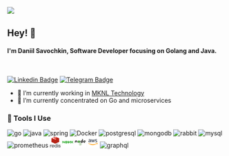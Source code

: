 ![](https://github.com/halfrost/halfrost/blob/master/icons/header_.png)

## Hey! 👋

####  I'm Daniil Savochkin, Software Developer focusing on Golang and Java.
<br />

[![Linkedin Badge](https://img.shields.io/badge/-Linkedin-blue?style=plastic&logo=Linkedin&logoColor=white&link=https://www.linkedin.com/in/daniil-savochkin-614067258/)](https://www.linkedin.com/in/daniil-savochkin-614067258/)
[![Telegram Badge](https://img.shields.io/badge/-Telegram-blue?style=plastic&logo=telegram&logoColor=white&link=https://t.me/zaeba1sya)](https://t.me/zaeba1sya)
<br />

- 🔭 I’m currently working in [MKNL Technology](https://mknltech.com/)
- 🌱 I’m currently concentrated on Go and microservices

<h3>🚀 Tools I Use</h3>
<p align="left">
<img src="https://cdn.svgporn.com/logos/go.svg" alt="go" width="25" height="25" />
<img src="https://cdn.svgporn.com/logos/java.svg" alt="java" width="25" height="25" />
<img src="https://cdn.svgporn.com/logos/spring-icon.svg" alt="spring" width="25" height="25" />
<img src="https://cdn.svgporn.com/logos/docker-icon.svg" alt="Docker" width="25" height="25" />
<img src="https://cdn.svgporn.com/logos/postgresql.svg" alt="postgresql" width="25" height="25" />
<img src="https://cdn.svgporn.com/logos/mongodb.svg" alt="mongodb" width="25" height="25" />
<img src="https://cdn.svgporn.com/logos/rabbitmq-icon.svg" alt="rabbit" width="25" height="25" />
<img src="https://cdn.svgporn.com/logos/mysql.svg" alt="mysql" width="25" height="25" />
<img src="https://cdn.svgporn.com/logos/prometheus.svg" alt="prometheus" width="25" height="25" />
<img src="https://raw.githubusercontent.com/devicons/devicon/master/icons/redis/redis-original-wordmark.svg" alt="redis" width="25" height="25" />
<img src="https://raw.githubusercontent.com/devicons/devicon/master/icons/nginx/nginx-original.svg" alt="nginx" width="25" height="25" />
<img src="https://raw.githubusercontent.com/devicons/devicon/master/icons/nodejs/nodejs-original-wordmark.svg" alt="nodejs" width="25" height="25" />
<img src="https://raw.githubusercontent.com/github/explore/80688e429a7d4ef2fca1e82350fe8e3517d3494d/topics/aws/aws.png" alt="aws" width="25" height="25" />
<img src="https://cdn.svgporn.com/logos/graphql.svg" alt="graphql" width="25" height="25" />
</p>
